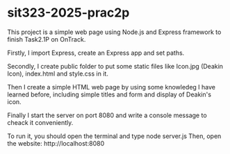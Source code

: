 # sit323-2025-prac2p
This project is a simple web page using Node.js and Express framework to finish Task2.1P on OnTrack.

Firstly, I import Express, create an Express app and set paths.

Secondly, I create public folder to put some static files like Icon.jpg (Deakin Icon), index.html and style.css in it.

Then I create a simple HTML web page by using some knowledeg I have learned before, including simple titles and form and display of Deakin's icon.

Finally I start the server on port 8080 and write a console message to cheack it conveniently.

To run it, you should open the terminal and type 
node server.js
Then, open the website: http://localhost:8080
